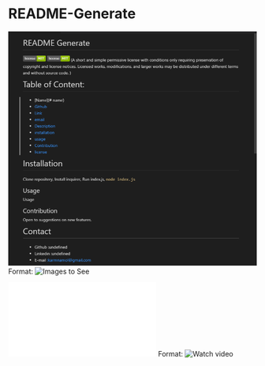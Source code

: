 # README-Generate
![Screenshot](/screenshot/Image.png)
Format: ![Images to See](C:\Users\Karmjeet\code\README-Generate\screenshot\Image.png)

![Screenshot](/screenshot/WatchVideo.txt)
Format: ![Watch video](https://youtu.be/ZaZ9RKE8kWo)
